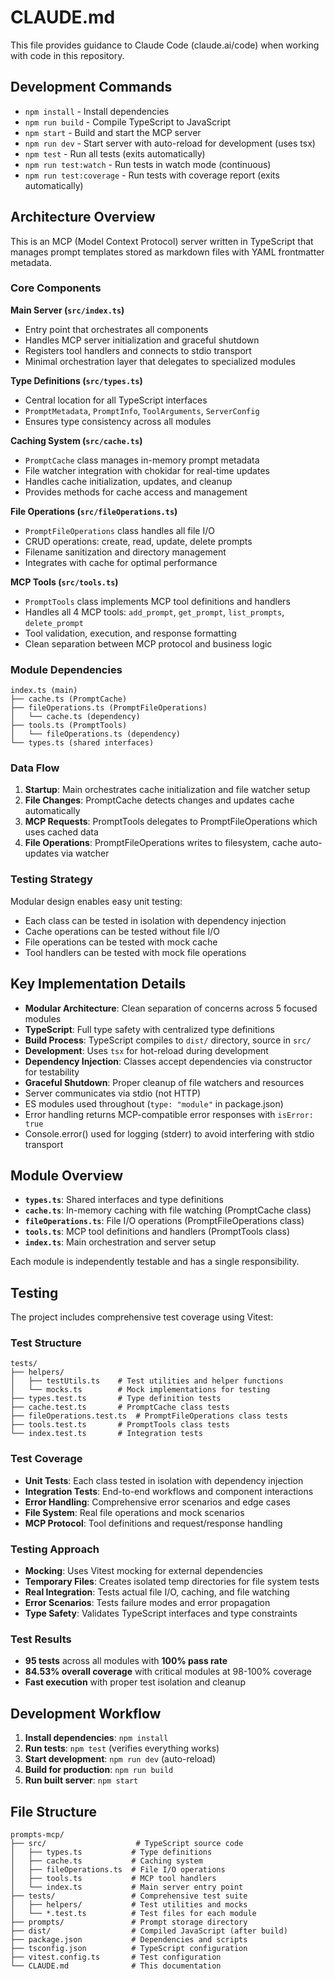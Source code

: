 # CLAUDE.md

This file provides guidance to Claude Code (claude.ai/code) when working with code in this repository.

## Development Commands

- `npm install` - Install dependencies
- `npm run build` - Compile TypeScript to JavaScript
- `npm start` - Build and start the MCP server 
- `npm run dev` - Start server with auto-reload for development (uses tsx)
- `npm test` - Run all tests (exits automatically)
- `npm run test:watch` - Run tests in watch mode (continuous)
- `npm run test:coverage` - Run tests with coverage report (exits automatically)

## Architecture Overview

This is an MCP (Model Context Protocol) server written in TypeScript that manages prompt templates stored as markdown files with YAML frontmatter metadata.

### Core Components

**Main Server (`src/index.ts`)**
- Entry point that orchestrates all components
- Handles MCP server initialization and graceful shutdown
- Registers tool handlers and connects to stdio transport
- Minimal orchestration layer that delegates to specialized modules

**Type Definitions (`src/types.ts`)**
- Central location for all TypeScript interfaces
- `PromptMetadata`, `PromptInfo`, `ToolArguments`, `ServerConfig`
- Ensures type consistency across all modules

**Caching System (`src/cache.ts`)**
- `PromptCache` class manages in-memory prompt metadata
- File watcher integration with chokidar for real-time updates
- Handles cache initialization, updates, and cleanup
- Provides methods for cache access and management

**File Operations (`src/fileOperations.ts`)**
- `PromptFileOperations` class handles all file I/O
- CRUD operations: create, read, update, delete prompts
- Filename sanitization and directory management
- Integrates with cache for optimal performance

**MCP Tools (`src/tools.ts`)**
- `PromptTools` class implements MCP tool definitions and handlers
- Handles all 4 MCP tools: `add_prompt`, `get_prompt`, `list_prompts`, `delete_prompt`
- Tool validation, execution, and response formatting
- Clean separation between MCP protocol and business logic

### Module Dependencies

```
index.ts (main)
├── cache.ts (PromptCache)
├── fileOperations.ts (PromptFileOperations)
│   └── cache.ts (dependency)
├── tools.ts (PromptTools)
│   └── fileOperations.ts (dependency)
└── types.ts (shared interfaces)
```

### Data Flow

1. **Startup**: Main orchestrates cache initialization and file watcher setup
2. **File Changes**: PromptCache detects changes and updates cache automatically  
3. **MCP Requests**: PromptTools delegates to PromptFileOperations which uses cached data
4. **File Operations**: PromptFileOperations writes to filesystem, cache auto-updates via watcher

### Testing Strategy

Modular design enables easy unit testing:
- Each class can be tested in isolation with dependency injection
- Cache operations can be tested without file I/O
- File operations can be tested with mock cache
- Tool handlers can be tested with mock file operations

## Key Implementation Details

- **Modular Architecture**: Clean separation of concerns across 5 focused modules
- **TypeScript**: Full type safety with centralized type definitions
- **Build Process**: TypeScript compiles to `dist/` directory, source in `src/`
- **Development**: Uses `tsx` for hot-reload during development
- **Dependency Injection**: Classes accept dependencies via constructor for testability
- **Graceful Shutdown**: Proper cleanup of file watchers and resources
- Server communicates via stdio (not HTTP)
- ES modules used throughout (`type: "module"` in package.json)
- Error handling returns MCP-compatible error responses with `isError: true`
- Console.error() used for logging (stderr) to avoid interfering with stdio transport

## Module Overview

- **`types.ts`**: Shared interfaces and type definitions
- **`cache.ts`**: In-memory caching with file watching (PromptCache class)
- **`fileOperations.ts`**: File I/O operations (PromptFileOperations class)  
- **`tools.ts`**: MCP tool definitions and handlers (PromptTools class)
- **`index.ts`**: Main orchestration and server setup

Each module is independently testable and has a single responsibility.

## Testing

The project includes comprehensive test coverage using Vitest:

### Test Structure
```
tests/
├── helpers/
│   ├── testUtils.ts    # Test utilities and helper functions
│   └── mocks.ts        # Mock implementations for testing
├── types.test.ts       # Type definition tests
├── cache.test.ts       # PromptCache class tests
├── fileOperations.test.ts  # PromptFileOperations class tests
├── tools.test.ts       # PromptTools class tests
└── index.test.ts       # Integration tests
```

### Test Coverage
- **Unit Tests**: Each class tested in isolation with dependency injection
- **Integration Tests**: End-to-end workflows and component interactions
- **Error Handling**: Comprehensive error scenarios and edge cases
- **File System**: Real file operations and mock scenarios
- **MCP Protocol**: Tool definitions and request/response handling

### Testing Approach
- **Mocking**: Uses Vitest mocking for external dependencies
- **Temporary Files**: Creates isolated temp directories for file system tests
- **Real Integration**: Tests actual file I/O, caching, and file watching
- **Error Scenarios**: Tests failure modes and error propagation
- **Type Safety**: Validates TypeScript interfaces and type constraints

### Test Results
- **95 tests** across all modules with **100% pass rate**
- **84.53% overall coverage** with critical modules at 98-100% coverage
- **Fast execution** with proper test isolation and cleanup

## Development Workflow

1. **Install dependencies**: `npm install`
2. **Run tests**: `npm test` (verifies everything works)
3. **Start development**: `npm run dev` (auto-reload)
4. **Build for production**: `npm run build`
5. **Run built server**: `npm start`

## File Structure

```
prompts-mcp/
├── src/                    # TypeScript source code
│   ├── types.ts           # Type definitions
│   ├── cache.ts           # Caching system
│   ├── fileOperations.ts  # File I/O operations
│   ├── tools.ts           # MCP tool handlers
│   └── index.ts           # Main server entry point
├── tests/                 # Comprehensive test suite
│   ├── helpers/           # Test utilities and mocks
│   └── *.test.ts          # Test files for each module
├── prompts/               # Prompt storage directory
├── dist/                  # Compiled JavaScript (after build)
├── package.json           # Dependencies and scripts
├── tsconfig.json          # TypeScript configuration
├── vitest.config.ts       # Test configuration
└── CLAUDE.md              # This documentation
```